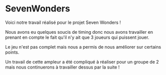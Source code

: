 # SevenWonders

Voici notre travail réalisé pour le projet Seven Wonders !

Nous avons eu quelques soucis de timing donc nous avons travailler en prenant en compte le fait qu'il n'y ait que 3 joueurs qui puissent jouer.

Le jeu n'est pas complet mais nous a permis de nous améliorer sur certains points. 

Un travail de cette ampleur a été compliqué à réaliser pour un groupe de 2 mais nous continuerons à travailler dessus par la suite !
